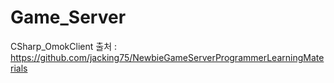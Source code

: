 # Game_Server
CSharp_OmokClient 출처 : https://github.com/jacking75/NewbieGameServerProgrammerLearningMaterials